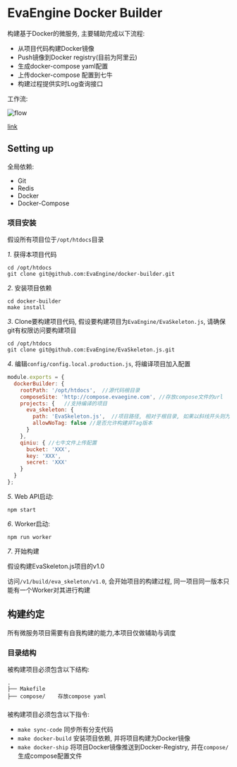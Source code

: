 # EvaEngine Docker Builder

构建基于Docker的微服务, 主要辅助完成以下流程:

- 从项目代码构建Docker镜像
- Push镜像到Docker registry(目前为阿里云)
- 生成docker-compose yaml配置
- 上传docker-compose 配置到七牛
- 构建过程提供实时Log查询接口

工作流:

![flow](https://www.websequencediagrams.com/cgi-bin/cdraw?lz=TG9jYWwtPkNJOiBnaXQgdGFnIC1hIHYxLjAKQ0ktPkJ1aWxkZXIgQVBJOiBHRVQgL3YxL2J1aWxkL3Byb2plY3QvdjEKAB8HACUKUXVldWU6IGNyZWF0ZSB0YXNrIAAdCAAWBgBQCldvcmtlcjogAFAFIGltYWdlcwAjCQAXBi0-RG9ja2VyIFJlZ2lzdHJ5OiBwdXNoABUYQ0ROOiB1cGxvYWQgY29tcG9zZS55bWwKQ0ROLT5Qcm9kdWN0aW9uOiBkb3duABURAFwPACIQY2tlci0ATwcgdXA&s=modern-blue)

[link](https://www.websequencediagrams.com/?lz=TG9jYWwtPkNJOiBnaXQgdGFnIC1hIHYxLjAKQ0ktPkJ1aWxkZXIgQVBJOiBHRVQgL3YxL2J1aWxkL3Byb2plY3QvdjEKAB8HACUKUXVldWU6IGNyZWF0ZSB0YXNrIAAdCAAWBgBQCldvcmtlcjogAFAFIGltYWdlcwAjCQAXBi0-RG9ja2VyIFJlZ2lzdHJ5OiBwdXNoABUYQ0ROOiB1cGxvYWQgY29tcG9zZS55bWwKQ0ROLT5Qcm9kdWN0aW9uOiBkb3duABURAFwPACIQY2tlci0ATwcgdXA&s=modern-blue)

## Setting up

全局依赖:

- Git
- Redis
- Docker
- Docker-Compose

### 项目安装

假设所有项目位于`/opt/htdocs`目录

*1*. 获得本项目代码

```
cd /opt/htdocs
git clone git@github.com:EvaEngine/docker-builder.git
```

*2*. 安装项目依赖

```
cd docker-builder
make install
```

*3*. Clone要构建项目代码, 假设要构建项目为`EvaEngine/EvaSkeleton.js`, 请确保git有权限访问要构建项目

```
cd /opt/htdocs
git clone git@github.com:EvaEngine/EvaSkeleton.js.git
```

*4*. 编辑`config/config.local.production.js`, 将编译项目加入配置

``` js
module.exports = {
  dockerBuilder: {
    rootPath: '/opt/htdocs',  //源代码根目录
    composeSite: 'http://compose.evaegine.com', //存放compose文件的url
    projects: {   //支持编译的项目
      eva_skeleton: {
        path: 'EvaSkeleton.js',  //项目路径, 相对于根目录, 如果以斜线开头则为绝对路径
        allowNoTag: false //是否允许构建非Tag版本
      }
    },
    qiniu: { //七牛文件上传配置
      bucket: 'XXX',
      key: 'XXX',
      secret: 'XXX'
    }
  }
};
```

*5*. Web API启动:

```
npm start
```

*6*. Worker启动:

```
npm run worker
```

*7*. 开始构建

假设构建EvaSkeleton.js项目的v1.0

访问`/v1/build/eva_skeleton/v1.0`, 会开始项目的构建过程, 同一项目同一版本只能有一个Worker对其进行构建

## 构建约定

所有微服务项目需要有自我构建的能力,本项目仅做辅助与调度

### 目录结构

被构建项目必须包含以下结构:

```
.
├── Makefile
├── compose/    存放compose yaml
```

### 

被构建项目必须包含以下指令:

- `make sync-code` 同步所有分支代码
- `make docker-build` 安装项目依赖, 并将项目构建为Docker镜像
- `make docker-ship` 将项目Docker镜像推送到Docker-Registry, 并在`compose/`生成compose配置文件
